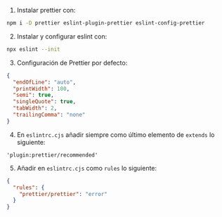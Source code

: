 1. Instalar prettier con:

```bash
npm i -D prettier eslint-plugin-prettier eslint-config-prettier
```

2. Instalar y configurar eslint con:

```bash
npx eslint --init
```

3. Configuración de Prettier por defecto:

```json
{
  "endOfLine": "auto",
  "printWidth": 100,
  "semi": true,
  "singleQuote": true,
  "tabWidth": 2,
  "trailingComma": "none"
}
```

4. En `eslintrc.cjs` añadir siempre como último elemento de `extends` lo siguiente:

```
'plugin:prettier/recommended'
```

5. Añadir en `eslintrc.cjs` como `rules` lo siguiente:

```json
{
  "rules": {
    "prettier/prettier": "error"
  }
}
```
